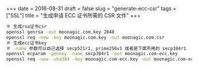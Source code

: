 +++
date = 2016-08-31
draft = false
slug = "generate-ecc-csr"
tags = ["SSL"]
title = "生成申请 ECC 证书所需的 CSR 文件"
+++

```bash
＃ 生成rsa证书csr
openssl genrsa -out moonagic.com.key 2048
openssl req -new -key moonagic.com.key -out moonagic.com.csr
＃ 生成ecc证书key
＃ -name 参数可以自己选择 secp521r1, prime256v1 或者是下面所用的 secp384r1
openssl ecparam -genkey -name secp384r1 -out moonagic.com-ecc.key
openssl req -new -sha384 -key moonagic.com-ecc.key -out moonagic.com-ecc.csr
```